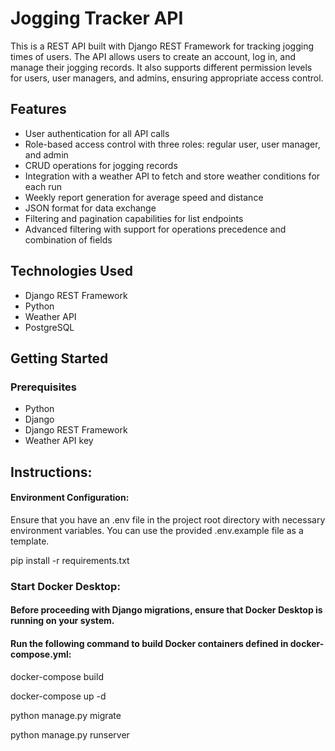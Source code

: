 # Jogging Tracker API

This is a REST API built with Django REST Framework for tracking jogging times of users. 
The API allows users to create an account, log in, and manage their jogging records. 
It also supports different permission levels for users, user managers, and admins, ensuring appropriate access control.

## Features

- User authentication for all API calls
- Role-based access control with three roles: regular user, user manager, and admin
- CRUD operations for jogging records
- Integration with a weather API to fetch and store weather conditions for each run
- Weekly report generation for average speed and distance
- JSON format for data exchange
- Filtering and pagination capabilities for list endpoints
- Advanced filtering with support for operations precedence and combination of fields

## Technologies Used

- Django REST Framework
- Python
- Weather API
- PostgreSQL

## Getting Started

### Prerequisites

- Python
- Django
- Django REST Framework
- Weather API key


## Instructions:

#### Environment Configuration:
Ensure that you have an .env file in the project root directory with necessary environment variables. 
You can use the provided .env.example file as a template.


pip install -r requirements.txt

### Start Docker Desktop:
   #### Before proceeding with Django migrations, ensure that Docker Desktop is running on your system.
  #### Run the following command to build Docker containers defined in docker-compose.yml:

docker-compose build

docker-compose up -d

python manage.py migrate

python manage.py runserver